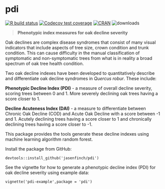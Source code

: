 # pdi

[![R build status](https://github.com/jasenfinch/pdi/workflows/R-CMD-check/badge.svg)](https://github.com/jasenfinch/pdi/actions)
[![Codecov test coverage](https://codecov.io/gh/jasenfinch/pdi/branch/master/graph/badge.svg)](https://codecov.io/gh/jasenfinch/pdi?branch=master)
[![CRAN](https://www.r-pkg.org/badges/version/pdi)](https://cran.r-project.org/web/packages/pdi/index.html)
![downloads](https://cranlogs.r-pkg.org/badges/pdi)

> **Phenotypic index measures for oak decline severity**

Oak declines are complex disease syndromes that consist of many visual indicators that include aspects of tree size, crown condition and trunk condition. This can cause difficulty in the manual classification of symptomatic and non-symptomatic trees from what is in reality a broad spectrum of oak tree health condition.

Two oak decline indexes have been developed to quantitatively describe and differentiate oak decline syndromes in *Quercus robur*. These include:

**Phenotypic Decline Index (PDI)** - a measure of overall decline severity, scoring trees between 0 and 1. More severely declining oak trees having a score closer to 1.

**Decline Acuteness Index (DAI)** - a measure to differentiate between Chronic Oak Decline (COD) and Acute Oak Decline with a score between -1 and 1. Acutely declining trees having a score closer to 1 and chronically declining trees having a score closer to -1.

This package provides the tools generate these decline indexes using machine learning algorithm random forest.

Install the package from GitHub:

```
devtools::install_github('jasenfinch/pdi')
```

See the vignette for how to generate a phenotypic decline index (PDI) for oak decline severity using example data:

```
vignette('pdi-example',package = 'pdi')
```
